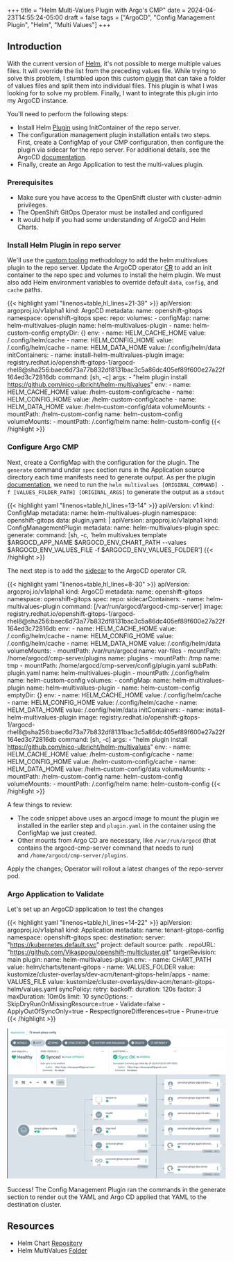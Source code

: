 +++
title = "Helm Multi-Values Plugin with Argo's CMP"
date = 2024-04-23T14:55:24-05:00
draft = false
tags = ["ArgoCD", "Config Management Plugin", "Helm", "Multi Values"]
+++

## Introduction

With the current version of [Helm](https://helm.sh), it's not possible to merge multiple values files. It will override the list from the preceding values file. While trying to solve this problem, I stumbled upon this custom [plugin](https://github.com/nico-ulbricht/helm-multivalues) that can take a folder of values files and split them into individual files. This plugin is what I was looking for to solve my problem. Finally, I want to integrate this plugin into my ArgoCD instance.

You'll need to perform the following steps:

- Install Helm [Plugin](https://helm.sh/docs/topics/plugins/) using InitContainer of the repo server.
- The configuration management plugin installation entails two steps. First, create a ConfigMap of your CMP configuration, then configure the plugin via sidecar for the repo server. For additional details, see the ArgoCD [documentation](https://argo-cd.readthedocs.io/en/stable/operator-manual/config-management-plugins/).
- Finally, create an Argo Application to test the multi-values plugin.

### Prerequisites

- Make sure you have access to the OpenShift cluster with cluster-admin privileges.
- The OpenShift GitOps Operator must be installed and configured
- It would help if you had some understanding of ArgoCD and Helm Charts.

### Install Helm Plugin in repo server

We'll use the [custom tooling](https://argocd-operator.readthedocs.io/en/latest/usage/customization/) methodology to add the helm multivalues plugin to the repo server. Update the ArgoCD operator [CR](https://argocd-operator.readthedocs.io/en/latest/reference/argocd/) to add an init container to the repo spec and volumes to install the helm plugin. We must also add Helm environment variables to override default `data`, `config`, and `cache` paths.

{{< highlight yaml "linenos=table,hl_lines=21-39" >}}
apiVersion: argoproj.io/v1alpha1
kind: ArgoCD
metadata:
  name: openshift-gitops
  namespace: openshift-gitops
spec:
  repo:
    volumes:
      - configMap:
          name: helm-multivalues-plugin
        name: helm-multivalues-plugin
      - name: helm-custom-config
        emptyDir: {}
    env:
      - name: HELM_CACHE_HOME
        value: /.config/helm/cache
      - name: HELM_CONFIG_HOME
        value: /.config/helm/cache
      - name: HELM_DATA_HOME
        value: /.config/helm/data
    initContainers:
      - name: install-helm-multivalues-plugin
        image: registry.redhat.io/openshift-gitops-1/argocd-rhel8@sha256:baec6d73a77b832df8131bac3c5a86dc405ef89f600e27a22f164ed3c72816db
        command: [sh, -c]
        args:
          - "helm plugin install https://github.com/nico-ulbricht/helm-multivalues"
        env:
          - name: HELM_CACHE_HOME
            value: /helm-custom-config/cache
          - name: HELM_CONFIG_HOME
            value: /helm-custom-config/cache
          - name: HELM_DATA_HOME
            value: /helm-custom-config/data
        volumeMounts:
          - mountPath: /helm-custom-config
            name: helm-custom-config
    volumeMounts:
      - mountPath: /.config/helm
        name: helm-custom-config
{{< /highlight >}}

### Configure Argo CMP

Next, create a ConfigMap with the configuration for the plugin. The `generate` command under `spec` section runs in the Application source directory each time manifests need to generate output. As per the plugin [documentation](https://github.com/nico-ulbricht/helm-multivalues?tab=readme-ov-file#usage), we need to run the `helm multivalues [ORIGINAL_COMMAND] -f [VALUES_FOLDER_PATH] [ORIGINAL_ARGS]` to generate the output as a `stdout`

{{< highlight yaml "linenos=table,hl_lines=13-14" >}}
apiVersion: v1
kind: ConfigMap
metadata:
  name: helm-multivalues-plugin
  namespace: openshift-gitops
data:
  plugin.yaml: |
    apiVersion: argoproj.io/v1alpha1
    kind: ConfigManagementPlugin
    metadata:
      name: helm-multivalues-plugin
    spec:
      generate:
        command: [sh, -c, 'helm multivalues template $ARGOCD_APP_NAME $ARGOCD_ENV_CHART_PATH --values $ARGOCD_ENV_VALUES_FILE -f $ARGOCD_ENV_VALUES_FOLDER']
{{< /highlight >}}

The next step is to add the [sidecar](https://argo-cd.readthedocs.io/en/stable/operator-manual/config-management-plugins/#register-the-plugin-sidecar) to the ArgoCD operator CR.

{{< highlight yaml "linenos=table,hl_lines=8-30" >}}
apiVersion: argoproj.io/v1alpha1
kind: ArgoCD
metadata:
  name: openshift-gitops
  namespace: openshift-gitops
spec:
  repo:
    sidecarContainers:
      - name: helm-multivalues-plugin
        command: [/var/run/argocd/argocd-cmp-server]
        image: registry.redhat.io/openshift-gitops-1/argocd-rhel8@sha256:baec6d73a77b832df8131bac3c5a86dc405ef89f600e27a22f164ed3c72816db
        env:
          - name: HELM_CACHE_HOME
            value: /.config/helm/cache
          - name: HELM_CONFIG_HOME
            value: /.config/helm/cache
          - name: HELM_DATA_HOME
            value: /.config/helm/data
        volumeMounts:
          - mountPath: /var/run/argocd
            name: var-files
          - mountPath: /home/argocd/cmp-server/plugins
            name: plugins
          - mountPath: /tmp
            name: tmp
          - mountPath: /home/argocd/cmp-server/config/plugin.yaml
            subPath: plugin.yaml
            name: helm-multivalues-plugin
          - mountPath: /.config/helm
            name: helm-custom-config
    volumes:
      - configMap:
          name: helm-multivalues-plugin
        name: helm-multivalues-plugin
      - name: helm-custom-config
        emptyDir: {}
    env:
      - name: HELM_CACHE_HOME
        value: /.config/helm/cache
      - name: HELM_CONFIG_HOME
        value: /.config/helm/cache
      - name: HELM_DATA_HOME
        value: /.config/helm/data
    initContainers:
      - name: install-helm-multivalues-plugin
        image: registry.redhat.io/openshift-gitops-1/argocd-rhel8@sha256:baec6d73a77b832df8131bac3c5a86dc405ef89f600e27a22f164ed3c72816db
        command: [sh, -c]
        args:
          - "helm plugin install https://github.com/nico-ulbricht/helm-multivalues"
        env:
          - name: HELM_CACHE_HOME
            value: /helm-custom-config/cache
          - name: HELM_CONFIG_HOME
            value: /helm-custom-config/cache
          - name: HELM_DATA_HOME
            value: /helm-custom-config/data
        volumeMounts:
          - mountPath: /helm-custom-config
            name: helm-custom-config
    volumeMounts:
      - mountPath: /.config/helm
        name: helm-custom-config
{{< /highlight >}}

A few things to review:

- The code snippet above uses an argocd image to mount the plugin we installed in the earlier step and `plugin.yaml` in the container using the ConfigMap we just created.
- Other mounts from Argo CD are necessary, like `/var/run/argocd` (that contains the argocd-cmp-server command that needs to run) and `/home/argocd/cmp-server/plugins`.

Apply the changes; Operator will rollout a latest changes of the repo-server pod.

### Argo Application to Validate

Let's set up an ArgoCD application to test the changes

{{< highlight yaml "linenos=table,hl_lines=14-22" >}}
apiVersion: argoproj.io/v1alpha1
kind: Application
metadata:
  name: tenant-gitops-config
  namespace: openshift-gitops
spec:
  destination:
    server: "https://kubernetes.default.svc"
  project: default
  source:
    path: .
    repoURL: "https://github.com/Vikaspogu/openshift-multicluster.git"
    targetRevision: main
    plugin:
      name: helm-multivalues-plugin
      env:
        - name: CHART_PATH
          value: helm/charts/tenant-gitops
        - name: VALUES_FOLDER
          value: kustomize/cluster-overlays/dev-acm/tenant-gitops-helm/apps
        - name: VALUES_FILE
          value: kustomize/cluster-overlays/dev-acm/tenant-gitops-helm/values.yaml
  syncPolicy:
    retry:
      backoff:
        duration: 120s
        factor: 3
        maxDuration: 10m0s
      limit: 10
    syncOptions:
      - SkipDryRunOnMissingResource=true
      - Validate=false
      - ApplyOutOfSyncOnly=true
      - RespectIgnoreDifferences=true
      - Prune=true
{{< /highlight >}}

![Alt text](application.png "Deployed Helm Chart Application")

Success! The Config Management Plugin ran the commands in the generate section to render out the YAML and Argo CD applied that YAML to the destination cluster.

## Resources

- Helm Chart [Repository](https://github.com/Vikaspogu/openshift-multicluster/tree/main/helm/charts/tenant-gitops)
- Helm MultiValues [Folder](https://github.com/Vikaspogu/openshift-multicluster/tree/main/kustomize/cluster-overlays/dev-acm/tenant-gitops-helm)
